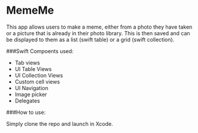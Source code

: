 MemeMe
=======

This app allows users to make a meme, either from a photo they have taken or a picture that is already in their photo library. 
This is then saved and can be displayed to them as a list (swift table) or a grid (swift collection).

###Swift Compoents used:

* Tab views 
* UI Table Views
* UI Collection Views
* Custom cell views
* UI Navigation
* Image picker
* Delegates

###How to use:

Simply clone the repo and launch in Xcode.

